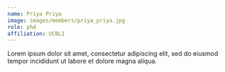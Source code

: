 ```yaml
---
name: Priya Priya 
image: images/members/priya_priya.jpg
role: phd
affiliation: UCBL1
---
```


Lorem ipsum dolor sit amet, consectetur adipiscing elit, sed do eiusmod tempor incididunt ut labore et dolore magna aliqua.

